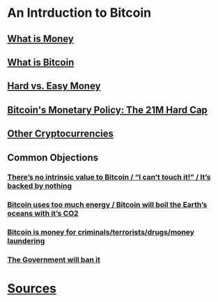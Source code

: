 # An Intrduction to Bitcoin

## [What is Money](What-Is-Money.md)

## [What is Bitcoin](What-Is-Bitcoin.md)

## [Hard vs. Easy Money](Hard-vs-Easy-Money.md)

## [Bitcoin's Monetary Policy: The 21M Hard Cap](Bitcoin-Monetary-Policy.md)

## [Other Cryptocurrencies](Other-Cryptos.md)

## Common Objections

### [There’s no intrinsic value to Bitcoin / “I can’t touch it!” / It’s backed by nothing](Intrinsic-Value.md)

### [Bitcoin uses too much energy / Bitcoin will boil the Earth’s oceans with it’s CO2](Bitcoin-Energy.md)

### [Bitcoin is money for criminals/terrorists/drugs/money laundering](Criminal-Money.md)

### [The Government will ban it](Government-Ban.md)

# [Sources](Sources.md)
